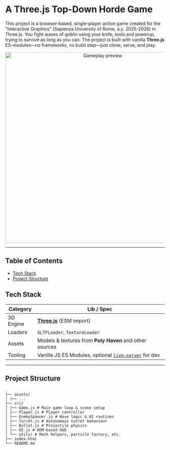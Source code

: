 # A Three.js Top-Down Horde Game

This project is a browser-based, single-player action game created for the "Interactive Graphics" (Sapienza University of Rome, a.y. 2025-2026) in Three.js.
You fight waves of goblin using your knife, tools and powerup, trying to survive as long as you can. The project is built with vanilla **Three.js** ES-modules—no frameworks, no build step—just clone, serve, and play.

<p align="center">
  <img src="assets/screenshots/gameplay.gif" width="600" alt="Gameplay preview">
</p>

---

## Table of Contents
- [Tech Stack](#tech-stack)
- [Project Structure](#project-structure)

## Tech Stack
| Category | Lib / Spec |
|----------|------------|
| 3D Engine | **[Three.js](https://threejs.org)** (ESM import) |
| Loaders   | `GLTFLoader`, `TextureLoader` |
| Assets    | Models & textures from **Poly Haven** and other sources |
| Tooling   | Vanilla JS ES Modules, optional [`live-server`](https://www.npmjs.com/package/live-server) for dev |

---

## Project Structure

````{verbatim}
.
├── assets/
│ ├── ...
├── src/
│ ├── Game.js # Main game loop & scene setup
│ ├── Player.js # Player controller
│ ├── EnemySpawner.js # Wave logic & AI routines
│ ├── Turret.js # Autonomous turret behaviour
│ ├── Bullet.js # Projectile physics
│ ├── UI.js # DOM-based HUD
│ └── utils/ # Math helpers, particle factory, etc.
├── index.html
└── README.md
````
